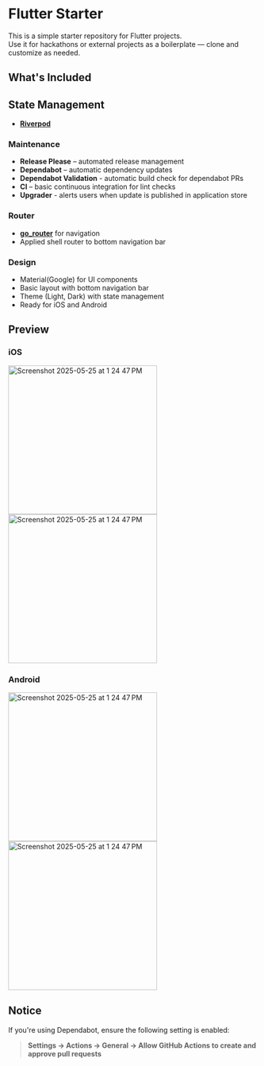 # Flutter Starter

This is a simple starter repository for Flutter projects.  
Use it for hackathons or external projects as a boilerplate — clone and customize as needed.

## What's Included

## State Management

- [**Riverpod**](https://riverpod.dev/)

### Maintenance

- **Release Please** – automated release management
- **Dependabot** – automatic dependency updates
- **Dependabot Validation** - automatic build check for dependabot PRs
- **CI** – basic continuous integration for lint checks
- **Upgrader** - alerts users when update is published in application store

### Router

- [**go_router**](https://pub.dev/packages/go_router) for navigation
- Applied shell router to bottom navigation bar

### Design

- Material(Google) for UI components
- Basic layout with bottom navigation bar
- Theme (Light, Dark) with state management
- Ready for iOS and Android

## Preview

<!-- markdownlint-disable MD033 -->

### iOS

<img width="300" alt="Screenshot 2025-05-25 at 1 24 47 PM" src="https://github.com/user-attachments/assets/d038ce8b-a4e7-4956-88d9-a15d2c5fc828" />

<img width="300" alt="Screenshot 2025-05-25 at 1 24 47 PM" src="https://github.com/user-attachments/assets/7c4ebf02-407f-4b08-9d6a-460720fa2306" />

### Android

<img width="300" alt="Screenshot 2025-05-25 at 1 24 47 PM" src="https://github.com/user-attachments/assets/36dca49c-e37f-432f-b93d-461fad5a6ae7" />

<img width="300" alt="Screenshot 2025-05-25 at 1 24 47 PM" src="https://github.com/user-attachments/assets/fe6b5735-faa7-4ee3-a036-4ecf2aafc185" />

## Notice

If you're using Dependabot, ensure the following setting is enabled:

> **Settings → Actions → General → Allow GitHub Actions to create and approve pull requests**
